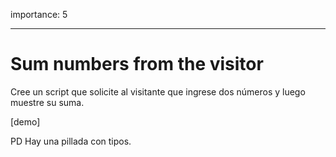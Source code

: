 importance: 5

---

# Sum numbers from the visitor

Cree un script que solicite al visitante que ingrese dos números y luego muestre su suma.

[demo]

PD Hay una pillada con tipos.
